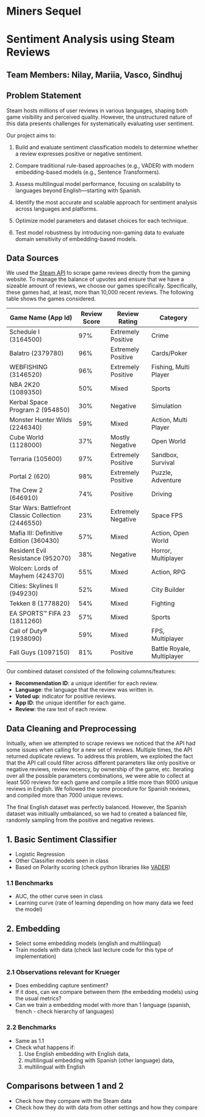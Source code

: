 # Miners Sequel
# Sentiment Analysis using Steam Reviews
## Team Members: Nilay, Mariia, Vasco, Sindhuj
## Problem Statement
Steam hosts millions of user reviews in various languages, shaping both game visibility and perceived quality. However, the unstructured nature of this data presents challenges for systematically evaluating user sentiment.

Our project aims to:

1. Build and evaluate sentiment classification models to determine whether a review expresses positive or negative sentiment.

2. Compare traditional rule-based approaches (e.g., VADER) with modern embedding-based models (e.g., Sentence Transformers).

3. Assess multilingual model performance, focusing on scalability to languages beyond English—starting with Spanish.

4. Identify the most accurate and scalable approach for sentiment analysis across languages and platforms.

5. Optimize model parameters and dataset choices for each technique.

6. Test model robustness by introducing non-gaming data to evaluate domain sensitivity of embedding-based models.

## Data Sources 
We used the [Steam API](https://partner.steamgames.com/doc/store/getreviews) to scrape game reviews directly from the gaming website. To manage the balance of upvotes and ensure that we have a sizeable amount of reviews, we choose our games specifically. Specifically, these games had, at least, more than 10,000 recent reviews. The following table shows the games considered.

| Game Name (App Id)                   | Review Score | Review Rating        | Category             | 
|------------------------------|--------------|----------------------|----------------------| 
| Schedule I (3164500)                     | 97%          | Extremely Positive                | Crime               |
| Balatro (2379780)      | 96%          | Extremely Positive             | Cards/Poker           | 
| WEBFISHING (3146520)      | 96%          | Extremely Positive             | Fishing, Multi Player | 
| NBA 2K20 (1089350)                     | 50%          | Mixed                | Sports               |
| Kerbal Space Program 2 (954850)      | 30%          | Negative             | Simulation           | 
| Monster Hunter Wilds (2246340)      | 59%          | Mixed                | Action, Multi Player | 
| Cube World (1128000)                | 37%          | Mostly Negative   | Open World   | 
| Terraria (105600)                    | 97%          | Extremely Positive   | Sandbox, Survival    | 
| Portal 2 (620)                     | 98%          | Extremely Positive   | Puzzle, Adventure    | 
| The Crew 2 (646910)                    | 74%          | Positive             | Driving            |
| Star Wars: Battlefront Classic Collection (2446550)| 23% | Extremely Negative| Space FPS            |
| Mafia III: Definitive Edition (360430)| 57%          | Mixed                | Action, Open World   | 
| Resident Evil Resistance (952070)                | 38%          | Negative             | Horror, Multiplayer    | 
| Wolcen: Lords of Mayhem (424370)      | 55%          | Mixed                | Action, RPG          | 
| Cities: Skylines II (949230)         | 52%          | Mixed                | City Builder         | 
| Tekken 8 (1778820)                    | 54%          | Mixed                | Fighting             | 
| EA SPORTS™ FIFA 23 (1811260)          | 57%          | Mixed                | Sports               | 
| Call of Duty® (1938090)      | 59%          | Mixed                | FPS, Multiplayer     | 
| Fall Guys (1097150)      | 81%          | Positive                | Battle Royale, Multiplayer     | 

Our combined dataset consisted of the following columns/features:
* **Recommendation ID**: a unique identifier for each review.
* **Language**: the language that the review was written in.
* **Voted up**: indicator for positive reviews.
* **App ID**: the unique identifier for each game.
* **Review**: the raw text of each review.

## Data Cleaning and Preprocessing
Initually, when we attempted to scrape reviews we noticed that the API had some issues when calling for a new set of reviews. Multiple times, the API returned duplicate reviews. To address this problem, we exploited the fact that the API call could filter across different parameters like only positive or negative reviews, review recency, by ownership of the game, etc. Iterating over all the possible parameters combinations, we were able to collect at least 500 reviews for each game and compile a little more than 9000 unique reviews in English. We followed the some procedure for Spanish reviews, and compiled more than 7000 unique reviews. 

The final English dataset was perfectly balanced. However, the Spanish dataset was initiually umbalanced, so we had to created a balanced file, randomly sampling from the positive and negative reviews.

## 1. Basic Sentiment Classifier

* Logistic Regression
* Other Classifier models seen in class
* Based on Polarity scoring (check python libraries like [VADER](https://melaniewalsh.github.io/Intro-Cultural-Analytics/05-Text-Analysis/04-Sentiment-Analysis.html))

### 1.1 Benchmarks

* AUC, the other curve seen in class
* Learning curve (rate of learning depending on how many data we feed the model)

## 2. Embedding 

* Select some embedding models (english and multilingual)
* Train models with data (check last lecture code for this type of implementation)

### 2.1 Observations relevant for Krueger

* Does embedding capture sentiment? 
* If it does, can we compare between them (the embedding models) using the usual metrics?
* Can we train a embedding model with more than 1 language (spanish, french - check hierarchy of languages)

### 2.2 Benchmarks

* Same as 1.1
* Check what happens if: 
  1. Use English embedding with English data, 
  2. multilingual embedding with Spanish (other language) data, 
  3. multilingual with English

## Comparisons between 1 and 2

* Check how they compare with the Steam data
* Check how they do with data from other settings and how they compare
